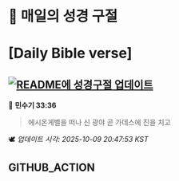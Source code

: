 # 🙏 매일의 성경 구절
# [Daily Bible verse]
## [![README에 성경구절 업데이트](https://github.com/DONGSUKA/first_test/actions/workflows/update-readme-bible.yml/badge.svg)](https://github.com/DONGSUKA/first_test/actions/workflows/update-readme-bible.yml)
<!-- START_BIBLE_VERSE -->
📖 **민수기 33:36**
> 에시온게벨을 떠나 신 광야 곧 가데스에 진을 치고

🕊️ _업데이트 시각: 2025-10-09 20:47:53 KST_
  <!-- END_BIBLE_VERSE -->
## GITHUB_ACTION
